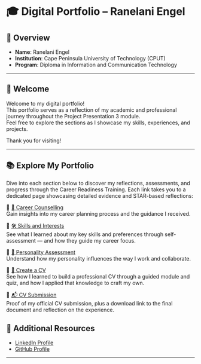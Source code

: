 # 🎓 Digital Portfolio – Ranelani Engel



## 📌 Overview

- **Name**: Ranelani Engel  
- **Institution**: Cape Peninsula University of Technology (CPUT)  
- **Program**: Diploma in Information and Communication Technology

---

## 👋 Welcome

Welcome to my digital portfolio!  
This portfolio serves as a reflection of my academic and professional journey throughout the Project Presentation 3 module.  
Feel free to explore the sections as I showcase my skills, experiences, and projects.  

Thank you for visiting!

---

## 📚 Explore My Portfolio

Dive into each section below to discover my reflections, assessments, and progress through the Career Readiness Training. Each link takes you to a dedicated page showcasing detailed evidence and STAR-based reflections:

🔹 [💼 Career Counselling](./career-counselling/README.md)  
Gain insights into my career planning process and the guidance I received.

🔹 [🛠️ Skills and Interests](./skills-interests/README.md)  
See what I learned about my key skills and preferences through self-assessment — and how they guide my career focus.

🔹 [🧠 Personality Assessment](./personality-assessment/README.md)  
Understand how my personality influences the way I work and collaborate.

🔹 [📝 Create a CV](./cv/README.md)  
See how I learned to build a professional CV through a guided module and quiz, and how I applied that knowledge to craft my own.

🔹 [📬 CV Submission](./cv-submission/README.md)  
Proof of my official CV submission, plus a download link to the final document and reflection on the experience.


## 🔗 Additional Resources

- [LinkedIn Profile](https://www.linkedin.com/in/your-profile)  
- [GitHub Profile](https://github.com/your-username)

---

